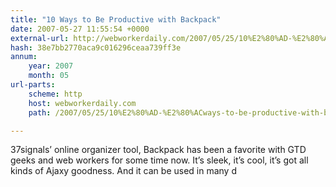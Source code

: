 ```yaml
---
title: "10‭ ‬Ways to Be Productive with Backpack"
date: 2007-05-27 11:55:54 +0000
external-url: http://webworkerdaily.com/2007/05/25/10%E2%80%AD-%E2%80%ACways-to-be-productive-with-backpack/
hash: 38e7bb2770aca9c016296ceaa739ff3e
annum:
    year: 2007
    month: 05
url-parts:
    scheme: http
    host: webworkerdaily.com
    path: /2007/05/25/10%E2%80%AD-%E2%80%ACways-to-be-productive-with-backpack/

---
```


‬37signals‭’ ‬online organizer tool,‭ ‬‬Backpack ‬has been a favorite with GTD geeks and web workers for some time now.‭ ‬It’s sleek,‭ ‬it’s cool,‭ ‬it’s got all kinds of Ajaxy goodness.‭ ‬And it can be used in many d
